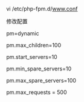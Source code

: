 vi /etc/php-fpm.d/www.conf



修改配置

pm=dynamic

pm.max\_children=100

pm.start\_servers=10

pm.min\_spare\_servers=10

pm.max\_spare\_servers=100

pm.max\_requests = 500

